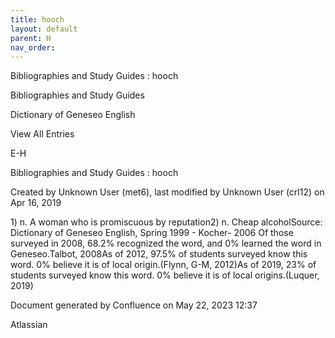 ```yaml
---
title: hooch
layout: default
parent: H
nav_order:
---
```


Bibliographies and Study Guides : hooch

Bibliographies and Study Guides

Dictionary of Geneseo English

View All Entries

E-H

Bibliographies and Study Guides : hooch

Created by  Unknown User (met6), last modified by  Unknown User (crl12) on Apr 16, 2019

1) n. A woman who is promiscuous by reputation2) n. Cheap alcoholSource: Dictionary of Geneseo English, Spring 1999 - Kocher- 2006 Of those surveyed in 2008, 68.2% recognized the word, and 0% learned the word in Geneseo.Talbot, 2008As of 2012, 97.5% of students surveyed know this word. 0% believe it is of local origin.(Flynn, G-M, 2012)As of 2019, 23% of students surveyed know this word. 0% believe it is of local origins.(Luquer, 2019)

Document generated by Confluence on May 22, 2023 12:37

Atlassian
